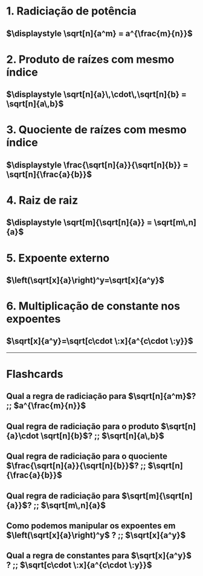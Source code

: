 # 1. Radiciação de potência
## $\displaystyle \sqrt[n]{a^m} = a^{\frac{m}{n}}$

# 2. Produto de raízes com mesmo índice
## $\displaystyle \sqrt[n]{a}\,\cdot\,\sqrt[n]{b} = \sqrt[n]{a\,b}$

# 3. Quociente de raízes com mesmo índice
## $\displaystyle \frac{\sqrt[n]{a}}{\sqrt[n]{b}} = \sqrt[n]{\frac{a}{b}}$

# 4. Raiz de raiz
## $\displaystyle \sqrt[m]{\sqrt[n]{a}} = \sqrt[m\,n]{a}$
# 5. Expoente externo
## $\left(\sqrt[x]{a}\right)^y=\sqrt[x]{a^y}$
# 6. Multiplicação de constante nos expoentes
## $\sqrt[x]{a^y}=\sqrt[c\cdot \:x]{a^{c\cdot \:y}}$
---


# Flashcards
## Qual a regra de radiciação para $\sqrt[n]{a^m}$? ;; $a^{\frac{m}{n}}$
## Qual regra de radiciação para o produto $\sqrt[n]{a}\cdot \sqrt[n]{b}$? ;; $\sqrt[n]{a\,b}$
## Qual regra de radiciação para o quociente $\frac{\sqrt[n]{a}}{\sqrt[n]{b}}$? ;; $\sqrt[n]{\frac{a}{b}}$
## Qual regra de radiciação para $\sqrt[m]{\sqrt[n]{a}}$? ;; $\sqrt[m\,n]{a}$
## Como podemos manipular os expoentes em $\left(\sqrt[x]{a}\right)^y$ ? ;; $\sqrt[x]{a^y}$
## Qual a regra de constantes para $\sqrt[x]{a^y}$ ? ;; $\sqrt[c\cdot \:x]{a^{c\cdot \:y}}$